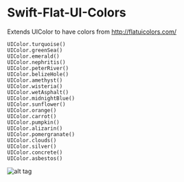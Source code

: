 # Swift-Flat-UI-Colors

Extends UIColor to have colors from http://flatuicolors.com/
```
UIColor.turquoise()
UIColor.greenSea()
UIColor.emerald()
UIColor.nephritis()
UIColor.peterRiver()
UIColor.belizeHole()
UIColor.amethyst()
UIColor.wisteria()
UIColor.wetAsphalt()
UIColor.midnightBlue()
UIColor.sunflower()
UIColor.orange()
UIColor.carrot()
UIColor.pumpkin()
UIColor.alizarin()
UIColor.pomergranate()
UIColor.clouds()
UIColor.silver()
UIColor.concrete()
UIColor.asbestos()
```

![alt tag](https://raw.githubusercontent.com/briznad/Swift-Flat-UI-Colors/master/Flat_UI_Palette.png)

